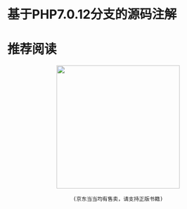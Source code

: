 # 基于PHP7.0.12分支的源码注解

# 推荐阅读

<div align="center">
    <img src="https://github.com/pangudashu/php7-internal/blob/master/img/book.jpg" height="280" >
    
    (京东当当均有售卖，请支持正版书籍)
</div>